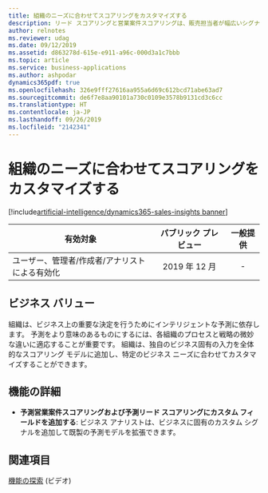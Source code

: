 ```yaml
---
title: 組織のニーズに合わせてスコアリングをカスタマイズする
description: リード スコアリングと営業案件スコアリングは、販売担当者が幅広いシグナルのセットに基づいて購入可能性をスコアリングすることで、正しいリードと営業案件に集中するのに役立ちます。 2019 年リリース ウェーブ 2 に、組織は要件に合うようにモデルの要素をパーソナライズできるようになります。 入力シグナルを変更することで、組織はスコアの正確性を高め、販売担当者が最も見込みのある取引により多くの時間を費やせるようにすることができます。
author: relnotes
ms.reviewer: udag
ms.date: 09/12/2019
ms.assetid: d863278d-615e-e911-a96c-000d3a1c7bbb
ms.topic: article
ms.service: business-applications
ms.author: ashpodar
dynamics365pdf: true
ms.openlocfilehash: 326e9fff27616aa955a6d69c612bcd71abe63ad7
ms.sourcegitcommit: de6f7e8aa90101a730c0109e3578b9131cd3c6cc
ms.translationtype: HT
ms.contentlocale: ja-JP
ms.lasthandoff: 09/26/2019
ms.locfileid: "2142341"
---
```

# <a name="customize-scoring-to-adapt-to-organizational-needs"></a>組織のニーズに合わせてスコアリングをカスタマイズする
[!include[artificial-intelligence/dynamics365-sales-insights banner](../includes/artificial-intelligence/dynamics365-sales-insights.md)]

| 有効対象    |  パブリック プレビュー | 一般提供 | 
| ---------- | :----------: |:----------: |
|ユーザー、管理者/作成者/アナリストによる有効化|2019 年 12 月| -|


## <a name="business-value"></a>ビジネス バリュー
<!-- bv start -->
組織は、ビジネス上の重要な決定を行うためにインテリジェントな予測に依存します。 予測をより意味のあるものにするには、各組織のプロセスと戦略の微妙な違いに適応することが重要です。 組織は、独自のビジネス固有の入力を全体的なスコアリング モデルに追加し、特定のビジネス ニーズに合わせてカスタマイズすることができます。
<!-- bv end -->



## <a name="feature-details"></a>機能の詳細
<!--feature detail start -->
- **予測営業案件スコアリングおよび予測リード スコアリングにカスタム フィールドを追加する**: ビジネス アナリストは、ビジネスに固有のカスタム シグナルを追加して既製の予測モデルを拡張できます。
<!--feature detail end -->












## <a name="see-also"></a>関連項目
[機能の探索](https://aka.ms/ROGSI19RW2ROV4) (ビデオ)
